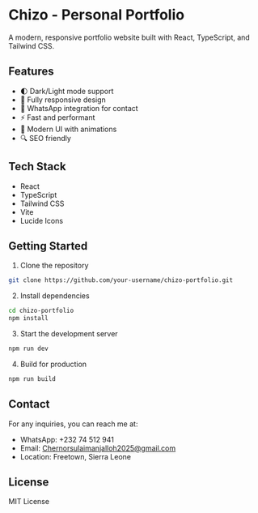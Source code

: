 # Chizo - Personal Portfolio

A modern, responsive portfolio website built with React, TypeScript, and Tailwind CSS.

## Features

- 🌓 Dark/Light mode support
- 📱 Fully responsive design
- 💬 WhatsApp integration for contact
- ⚡ Fast and performant
- 🎨 Modern UI with animations
- 🔍 SEO friendly

## Tech Stack

- React
- TypeScript
- Tailwind CSS
- Vite
- Lucide Icons

## Getting Started

1. Clone the repository
```bash
git clone https://github.com/your-username/chizo-portfolio.git
```

2. Install dependencies
```bash
cd chizo-portfolio
npm install
```

3. Start the development server
```bash
npm run dev
```

4. Build for production
```bash
npm run build
```

## Contact

For any inquiries, you can reach me at:
- WhatsApp: +232 74 512 941
- Email: Chernorsulaimanjalloh2025@gmail.com
- Location: Freetown, Sierra Leone

## License

MIT License 